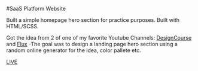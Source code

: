 #SaaS Platform Website

Built a simple homepage hero section for practice purposes. Built with HTML/SCSS.

Got the idea from 2 of one of my favorite Youtube Channels: [DesignCourse](https://www.youtube.com/channel/UCVyRiMvfUNMA1UPlDPzG5Ow) and [Flux](https://www.youtube.com/channel/UCN7dywl5wDxTu1RM3eJ_h9Q)
-The goal was to design a landing page hero section using a random online generator for the idea, color pallete etc.

[LIVE](https://saa-s-platform.vercel.app/)

